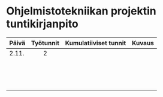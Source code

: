 # Ohjelmistotekniikan projektin tuntikirjanpito #

| Päivä | Työtunnit | Kumulatiiviset tunnit | Kuvaus |
|-------|:---------:|:---------------------:|-------:|
|2.11.  | 2         |                       |        |
|       |           |                       |        |
|       |           |                       |        |
|       |           |                       |        |
|       |           |                       |        |
|       |           |                       |        |
|       |           |                       |        |
|       |           |                       |        |
|       |           |                       |        |
|       |           |                       |        |
|       |           |                       |        |
|       |           |                       |        |
|       |           |                       |        |
|       |           |                       |        |
|       |           |                       |        |

